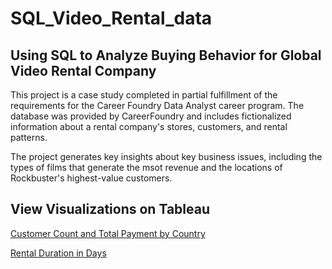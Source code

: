 # SQL_Video_Rental_data
## Using SQL to Analyze Buying Behavior for Global Video Rental Company

This project is a case study completed in partial fulfillment of the requirements for the Career Foundry Data Analyst career program.
The database was provided by CareerFoundry and includes fictionalized information about a rental company's stores, customers, and rental patterns.

The project generates key insights about key business issues, including the types of films that generate the msot revenue and the locations of Rockbuster's highest-value customers.

## View Visualizations on Tableau

[Customer Count and Total Payment by Country](https://public.tableau.com/app/profile/laura.decesare/viz/CustomerCountandTotalPaymentbyCountry_17188167477020/Sheet1)

[Rental Duration in Days](https://public.tableau.com/app/profile/laura.decesare/viz/RentalDurationDistribution_17162570204720/Sheet1)
